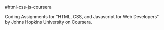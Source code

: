 #html-css-js-coursera

Coding Assignments for "HTML, CSS, and Javascript for Web Developers" by Johns Hopkins University on Coursera.
